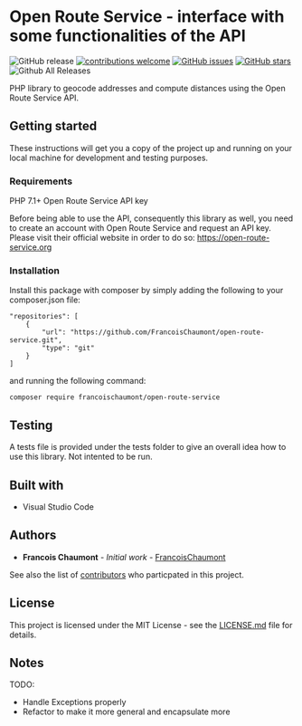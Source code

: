 # Open Route Service - interface with some functionalities of the API

![GitHub release](https://img.shields.io/github/release/FrancoisChaumont/open-route-service.svg)
[![contributions welcome](https://img.shields.io/badge/contributions-welcome-brightgreen.svg?style=flat)](https://github.com/FrancoisChaumont/open-route-service/issues)
[![GitHub issues](https://img.shields.io/github/issues/FrancoisChaumont/open-route-service.svg)](https://github.com/FrancoisChaumont/open-route-service/issues)
[![GitHub stars](https://img.shields.io/github/stars/FrancoisChaumont/open-route-service.svg)](https://github.com/FrancoisChaumont/open-route-service/stargazers)
![Github All Releases](https://img.shields.io/github/downloads/FrancoisChaumont/open-route-service/total.svg)

PHP library to geocode addresses and compute distances using the Open Route Service API.

## Getting started
These instructions will get you a copy of the project up and running on your local machine for development and testing purposes.

### Requirements
PHP 7.1+
Open Route Service API key

Before being able to use the API, consequently this library as well, you need to create an account with Open Route Service and request an API key. Please visit their official website in order to do so: https://open-route-service.org

### Installation
Install this package with composer by simply adding the following to your composer.json file:  
```
"repositories": [
    {
        "url": "https://github.com/FrancoisChaumont/open-route-service.git",
        "type": "git"
    }
]
```
and running the following command:  
```
composer require francoischaumont/open-route-service
```

## Testing
A tests file is provided under the tests folder to give an overall idea how to use this library.
Not intented to be run.

## Built with
* Visual Studio Code

## Authors
* **Francois Chaumont** - *Initial work* - [FrancoisChaumont](https://github.com/FrancoisChaumont)

See also the list of [contributors](https://github.com/FrancoisChaumont/open-route-service/graphs/contributors) who particpated in this project.

## License
This project is licensed under the MIT License - see the [LICENSE.md](LICENSE.md) file for details.

## Notes
TODO: 
- Handle Exceptions properly
- Refactor to make it more general and encapsulate more 
